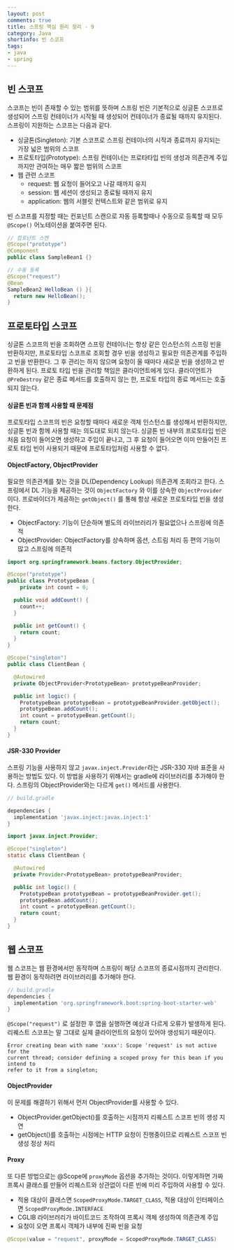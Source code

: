 ```yaml
---
layout: post
comments: true
title: 스프링 핵심 원리 정리 - 9
category: Java
shortinfo: 빈 스코프
tags:
- java
- spring
---
```


## 빈 스코프

스코프는 빈이 존재할 수 있는 범위를 뜻하며 스프링 빈은 기본적으로 싱글톤 스코프로 생성되어 스프링 컨테이너가 시작될 때 생성되어 컨테이너가 종료될 때까지 유지된다. 스프링이 지원하는 스코프는 다음과 같다.

- 싱글톤(Singleton): 기본 스코프로 스프링 컨테이너의 시작과 종료까지 유지되는 가장 넓은 범위의 스코프
- 프로토타입(Prototype): 스프링 컨테이너는 프로타타입 빈의 생성과 의존관계 주입까지만 관여하는 매우 짧은 범위의 스코프
- 웹 관련 스코프
  - request: 웹 요청이 들어오고 나갈 때까지 유지
  - session: 웹 세션이 생성되고 종료될 때까지 유지
  - application: 웹의 서블릿 컨텍스트와 같은 범위로 유지

빈 스코프를 지정할 때는 컨포넌트 스캔으로 자동 등록할때나 수동으로 등록할 때 모두 `@Scope()` 어노테이션을 붙여주면 된다.

```java
// 컴포넌트 스캔
@Scope("prototype")
@Component
public class SampleBean1 {}

// 수동 등록
@Scope("request")
@Bean
SampleBean2 HelloBean () }{
  return new HelloBean();
} 
```

 

## 프로토타입 스코프

싱글톤 스코프의 빈을 조회하면 스프링 컨테이너는 항상 같은 인스턴스의 스프링 빈을 반환하지만, 프로토타입 스코프로 조회할 경우 빈을 생성하고 필요한 의존관계를 주입하고 빈을 반환한다. 그 후 관리는 하지 않으며 요청이 올 때마다 새로운 빈을 생성하고 반환하게 된다. 프로토 타입 빈을 관리할 책임은 클라이언트에게 있다. 클라이언트가 `@PreDestroy` 같은 종료 메서드를 호출하지 않는 한, 프로토 타입의 종료 메서드는 호출되지 않는다.

#### 싱글톤 빈과 함께 사용할 때 문제점

프로토타입 스코프의 빈은 요청할 때마다 새로운 객체 인스턴스를 생성해서 반환하지만, 싱글톤 빈과 함께 사용할 때는 의도대로 되지 않는다. 싱글톤 빈 내부의 프로토타입 빈은 처음 요청이 들어오면 생성하고 주입이 끝나고, 그 후 요청이 들어오면 이미 만들어진 프로토 타입 빈이 사용되기 때문에 프로토타입처럼 사용할 수 없다.

#### ObjectFactory, ObjectProvider

필요한 의존관계를 찾는 것을 DL(Dependency Lookup) 의존관계 조회라고 한다. 스프링에서 DL 기능을 제공하는 것이 `ObjectFactory` 와 이를 상속한 `ObjectProvider`이다.  프로바이더가 제공하는 `getObject()` 를 통해 항상 새로운 프로토타입 빈을 생성한다.

- ObjectFactory: 기능이 단순하며 별도의 라이브러리가 필요없으나 스프링에 의존적
- ObjectProvider: ObjectFactory를 상속하며 옵션, 스트림 처리 등 편의 기능이 많고 스프링에 의존적

```java
import org.springframework.beans.factory.ObjectProvider;

@Scope("prototype")
public class PrototypeBean {
	private int count = 0;

  public void addCount() {
    count++;
  }

  public int getCount() {
    return count;
  }
}

@Scope("singleton")
public class ClientBean {

  @Autowired
  private ObjectProvider<PrototypeBean> prototypeBeanProvider;

  public int logic() {
    PrototypeBean prototypeBean = prototypeBeanProvider.getObject();
    prototypeBean.addCount();
    int count = prototypeBean.getCount();
    return count;
  }
}
```

#### JSR-330 Provider

스프링 기능을 사용하지 않고 `javax.inject.Provider`라는 JSR-330 자바 표준을 사용하는 방법도 있다. 이 방법을 사용하기 위해서는 gradle에 라이브러리를 추가해야 한다. 스프링의 ObjectProvider와는 다르게 `get()` 메서드를 사용한다.

```groovy
// build.gradle

dependencies {
  implementation 'javax.inject:javax.inject:1'
}
```

```java
import javax.inject.Provider;

@Scope("singleton")
static class ClientBean {

  @Autowired
  private Provider<PrototypeBean> prototypeBeanProvider;

  public int logic() {
    PrototypeBean prototypeBean = prototypeBeanProvider.get();
    prototypeBean.addCount();
    int count = prototypeBean.getCount();
    return count;
  }
}
```



## 웹 스코프

웹 스코프는 웹 환경에서만 동작하며 스프링이 해당 스코프의 종료시점까지 관리한다. 웹 환경이 동작하려면 라이브러리를 추가해야 한다.

```groovy
// build.gradle
dependencies {
  implementation 'org.springframework.boot:spring-boot-starter-web'
}
```

`@Scope("request")` 로 설정한 후 앱을 실행하면 예상과 다르게 오류가 발생하게 된다. 리퀘스트 스코프는 말 그대로 실제 클라이언트의 요청이 있어야 생성되기 때문이다.

```
Error creating bean with name 'xxxx': Scope 'request' is not active for the
current thread; consider defining a scoped proxy for this bean if you intend to
refer to it from a singleton;
```

#### ObjectProvider

이 문제를 해결하기 위해서 먼저 ObjectProvider를 사용할 수 있다.

- ObjectProvider.getObject()를 호출하는 시점까지 리퀘스트 스코프 빈의 생성 지연
- getObject()를 호출하는 시점에는 HTTP 요청이 진행중이므로 리퀘스트 스코프 빈 생성 정상 처리

#### Proxy

또 다른 방법으로는 @Scope에 `proxyMode` 옵션을 추가하는 것이다. 이렇게하면 가짜 프록시 클래스를 만들어 리퀘스트와 상관없이 다른 빈에 미리 주입하여 사용할 수 있다.

- 적용 대상이 클래스면 `ScopedProxyMode.TARGET_CLASS`, 적용 대상이 인터페이스면 `ScopedProxyMode.INTERFACE`
- CGLIB 라이브러리가 바이트코드 조작하여 프록시 객체 생성하여 의존관계 주입
- 요청이 오면 프록시 객체가 내부에 진짜 빈을 요청

```java
@Scope(value = "request", proxyMode = ScopedProxyMode.TARGET_CLASS)
```

